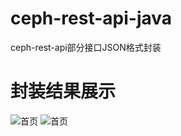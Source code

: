# ceph-rest-api-java
ceph-rest-api部分接口JSON格式封装

# 封装结果展示
![首页](http://oqo3t056d.bkt.clouddn.com/cephindex.png)
![首页](http://oqo3t056d.bkt.clouddn.com/osdindex.png)
